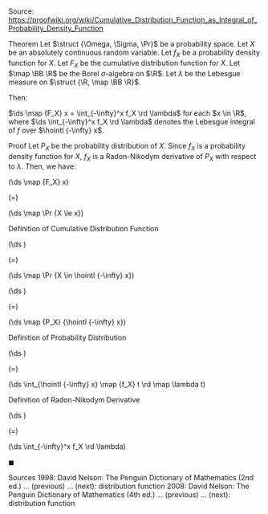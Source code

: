 # 

Source: https://proofwiki.org/wiki/Cumulative_Distribution_Function_as_Integral_of_Probability_Density_Function

Theorem
Let $\struct {\Omega, \Sigma, \Pr}$ be a probability space.
Let $X$ be an absolutely continuous random variable. 
Let $f_X$ be a probability density function for $X$. 
Let $F_X$ be the cumulative distribution function for $X$. 
Let $\map \BB \R$ be the Borel $\sigma$-algebra on $\R$. 
Let $\lambda$ be the Lebesgue measure on $\struct {\R, \map \BB \R}$. 

Then: 

$\ds \map {F_X} x = \int_{-\infty}^x f_X \rd \lambda$
for each $x \in \R$, where $\ds \int_{-\infty}^x f_X \rd \lambda$ denotes the Lebesgue integral of $f$ over $\hointl {-\infty} x$.


Proof
Let $P_X$ be the probability distribution of $X$. 
Since $f_X$ is a probability density function for $X$, $f_X$ is a Radon-Nikodym derivative of $P_X$ with respect to $\lambda$. 
Then, we have: 














\(\ds \map {F_X} x\)

\(=\)







\(\ds \map \Pr {X \le x}\)





Definition of Cumulative Distribution Function














\(\ds \)

\(=\)







\(\ds \map \Pr {X \in \hointl {-\infty} x}\)




















\(\ds \)

\(=\)







\(\ds \map {P_X} {\hointl {-\infty} x}\)





Definition of Probability Distribution














\(\ds \)

\(=\)







\(\ds \int_{\hointl {-\infty} x} \map {f_X} t \rd \map \lambda t\)





Definition of Radon-Nikodym Derivative














\(\ds \)

\(=\)







\(\ds \int_{-\infty}^x f_X \rd \lambda\)









$\blacksquare$


Sources
1998: David Nelson: The Penguin Dictionary of Mathematics (2nd ed.) ... (previous) ... (next): distribution function
2008: David Nelson: The Penguin Dictionary of Mathematics (4th ed.) ... (previous) ... (next): distribution function




